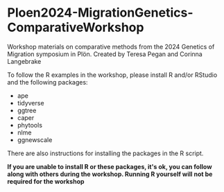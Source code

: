 # Ploen2024-MigrationGenetics-ComparativeWorkshop
Workshop materials on comparative methods from the 2024 Genetics of Migration symposium in Plön. Created by Teresa Pegan and Corinna Langebrake  

To follow the R examples in the workshop, please install R and/or RStudio and the following packages:  
* ape
* tidyverse
* ggtree
* caper
* phytools
* nlme
* ggnewscale


There are also instructions for installing the packages in the R script. 

**If you are unable to install R or these packages, it's ok, you can follow along with others during the workshop. Running R yourself will not be required for the workshop**


